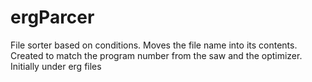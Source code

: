 # ergParcer
 File sorter based on conditions. Moves the file name into its contents. Created to match the program number from the saw and the optimizer. Initially under erg files
